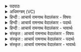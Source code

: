 <details><summary>पदपाठः</summary>

दा꣡शे꣢꣯म। क꣡स्य꣢꣯। म꣡न꣢꣯सा। य꣣ज्ञ꣡स्य꣢। स꣣हसः। यहो। क꣢त्। उ꣣। वोचे। इद꣢म्। न꣡मः꣢꣯। १५५०।
</details>

<details><summary>अधिमन्त्रम् (VC)</summary>

- अग्निः
- उशना काव्यः
- गायत्री
- षड्जः
</details>

<details><summary>हिन्दी : आचार्य रामनाथ वेदालंकार - विषयः</summary>

आगे फिर प्रश्न करते हैं।
</details>

<details><summary>हिन्दी : आचार्य रामनाथ वेदालंकार - पदार्थः</summary>

पदार्थान्वयभाषाः -  हे (सहसः यहो) बल के पुत्र अर्थात् अत्यन्त बली परमेश्वर ! (कस्य यज्ञस्य मनसा) किस यज्ञ के मन से,हम आपको (दाशेम) आत्मसमर्पण करें? (कत् उ) कैसे मैं (इदं नमः) इस नमस्कार को (वोचे) आपके प्रति कहूँ?॥२॥
</details>

<details><summary>हिन्दी : आचार्य रामनाथ वेदालंकार - भावार्थः</summary>

भावार्थभाषाः -  अनेक सकाम यज्ञ और निष्काम यज्ञ प्रचलित हैं। पर मैं तो हे जगदीश्वर ! आपकी उपासना ही जिसका प्रयोजन है,ऐसे यज्ञ से ही आपको आत्मसमर्पण करता हूँ,किसी स्वार्थ को मन में रखकर नहीं। कैसे मैं आपको नमस्कार करूँ?कुछ लोग साष्टाङ्ग प्रणाम करते हैं,कोई अञ्जलि बाँधकर प्रणाम करते हैं,कोई मूर्ति पर सिर नवाकर प्रणाम करते हैं,पर मैं तो चित्त को ही तेरे प्रति नवाता हूँ,शरीर के अङ्गों को नहीं ॥२॥
</details>

<details><summary>संस्कृत : आचार्य रामनाथ वेदालंकार - विषयः</summary>

अथ पुनरपि प्रश्नं कुरुते।
</details>

<details><summary>संस्कृत : आचार्य रामनाथ वेदालंकार - पदार्थः</summary>

पदार्थान्वयभाषाः -  हे (सहसः यहो) बलस्य पुत्र ! अतिशय बलवन् परमेश ! (कस्य यज्ञस्य मनसा) कस्य यज्ञस्य अभिलाषेण,वयम् त्वाम् (दाशेम) आत्मानं समर्पयेम। (कत् उ) कथं खलु,अहम् (इदं नमः) इमं नमस्कारम्(वोचे)२त्वां प्रति ब्रूयाम्?॥२॥
</details>

<details><summary>संस्कृत : आचार्य रामनाथ वेदालंकार - भावार्थः</summary>

भावार्थभाषाः -  अनेके सकामयज्ञा निष्कामयज्ञाश्च प्रचलिताः सन्ति। परमहं तु हे जगदीश्वर त्वदुपासनैकप्रयोजनेन यज्ञेनैव तुभ्यमात्मानं समर्पये,न तु कमपि स्वार्थं मनसि निधाय। कथमहं त्वां नमस्कुर्याम्?केचित् साष्टाङ्गं प्रणमन्ति,केचिद् बद्धाञ्जलयः प्रणमन्ति,केचिन्मूर्तौ शिरो नत्वा प्रणमन्ति। परमहं तु चित्तमेव त्वयि नमयामि,न शरीराङ्गानि ॥२॥
</details>